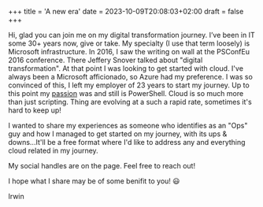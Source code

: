 +++
title = 'A new era'
date = 2023-10-09T20:08:03+02:00
draft = false
+++

Hi, glad you can join me on my digital transformation journey. I’ve been in IT some 30+ years now, give or take. My specialty (I use that term loosely) is Microsoft infrastructure. In 2016, I saw the writing on wall at the PSConfEu 2016 conference. There Jeffery Snover talked about "digital transformation". At that point I was looking to get started with cloud. I've always been a Microsoft afficionado, so Azure had my preference. I was so convinced of this, I left my employer of 23 years to start my journey. Up to this point my [passion](https://pshirwin.wordpress.com/) was and still is PowerShell. Cloud is so much more than just scripting. Thing are evolving at a such a rapid rate, sometimes it's hard to keep up!

I wanted to share my experiences as someone who identifies as an "Ops" guy and how I managed to get started on my journey, with its ups & downs...It'll be a free format where I'd like to address any and everything cloud related in my journey.

My social handles are on the page. Feel free to reach out!

I hope what I share may be of some benifit to you! 😃

Irwin
